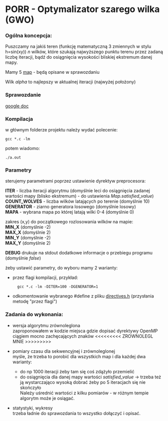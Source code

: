 # PORR - Optymalizator szarego wilka (GWO)

### Ogólna koncepcja:
Puszczamy na jakiś teren (funkcję matematyczną 3 zmiennych w stylu h=sin(xy)) *n* wilków,
które szukają najwyższego punktu terenu przez zadaną liczbę iteracji, bądź do osiągnięcia wysokości bliskiej
ekstremum danej mapy.

Mamy 5 [map](maps.h) - będą opisane w sprawozdaniu

Wilk *alpha* to najlepszy w aktualnej iteracji (najwyżej położony)

### Sprawozdanie
[google doc](https://docs.google.com/document/d/1tbeOzdhqqln_eS6P_Kz4HFn-MPOnzkvJtEY-77_txPc/edit?usp=sharing)

### Kompilacja
w głównym folderze projektu należy wydać polecenie:

    gcc *.c -lm
    
potem wiadomo:

    ./a.out
    
### Parametry
sterujemy parametrami poprzez ustawienie dyrektyw preprocesora:
  
**ITER** - liczba iteracji algorytmu (domyślnie leci do osiągnięcia 
zadanej wartości mapy (blisko ekstremum) - do ustawienia *Map.satisfied_value*)  
**COUNT_WOLVES** - liczba wilków latających po terenie (domyślnie 10)  
**GENERATOR** - ziarno generatora losowego (domyślnie losowy)  
**MAPA** - wybrana mapa po której latają wilki 0-4 (domyślnie 0)

zakres (x,y) do początkowego rozlosowania wilków na mapie:  
**MIN_X** (domyślnie -2)    
**MAX_X** (domyślnie 2)  
**MIN_Y** (domyślnie -2)  
**MAX_Y** (domyślnie 2)  

**DEBUG** drukuje na stdout dodatkowe informacje o przebiegu programu (domyślnie *false*)

żeby ustawić parametry, do wyboru mamy 2 warianty:
- przez flagi kompilacji, przykład:
    
        gcc *.c -lm -DITER=100 -DGENERATOR=1
- odkomentowanie wybranego #define z pliku [directives.h](directives.h) (przysłania metodę "przez flagi")

### Zadania do wykonania:
- wersja algorytmu zrównoleglona  
zaproponowałem w kodzie miejsca gdzie dopisać dyrektywy OpenMP 
ciągiem mocno zachęcających znaków <<<<<<<<<  ZROWNOLEGL MNIE  >>>>>>>>>

- pomiary czasu dla sekwencyjnej i zrównoleglonej  
myśle, że trzeba to porobić dla wszystkich map i dla każdej dwa warianty:
    - do np 1000 iteracji żeby tam się coś zdążyło przemielić
    - do osiągnięcia dla danej mapy wartości *satisfied_value* -> trzeba też
     ją wystarczająco wysoką dobrać żeby po 5 iteracjach się nie skończyło  
      Należy uśrednić wartości z kilku pomiarów - w różnym tempie algorytm może je osiągać.
 
- statystyki, wykresy  
trzeba ładnie do sprawozdania to wszystko dołączyć i opisać.

